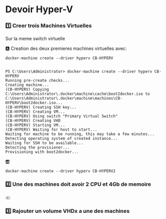 # Devoir Hyper-V

### :one: Creer trois Machines Virtuelles

Sur la meme switch virtuelle

:a: Creation des deux premieres machines virtuelles avec:

```
docker-machine create --driver hyperv CB-HYPERV


PS C:\Users\Administrator> docker-machine create --driver hyperv CB-HYPERV
Running pre-create checks...
Creating machine...
(CB-HYPERV) Copying C:\Users\Administrator\.docker\machine\cache\boot2docker.iso to C:\Users\Administrator\.docker\machine\machines\CB-HYPERV\boot2docker.iso...
(CB-HYPERV) Creating SSH key...
(CB-HYPERV) Creating VM...
(CB-HYPERV) Using switch "Primary Virtual Switch"
(CB-HYPERV) Creating VHD
(CB-HYPERV) Starting VM...
(CB-HYPERV) Waiting for host to start...
Waiting for machine to be running, this may take a few minutes...
Detecting operating system of created instance...
Waiting for SSH to be available...
Detecting the provisioner...
Provisioning with boot2docker...

```
:ab: 
```
docker-machine create --driver hyperv CB-HYPERV2
```

### :two: Une des machines doit avoir 2 CPU et 4Gb de memoire

:c:

### :three: Rajouter un volume VHDx a une des machines

